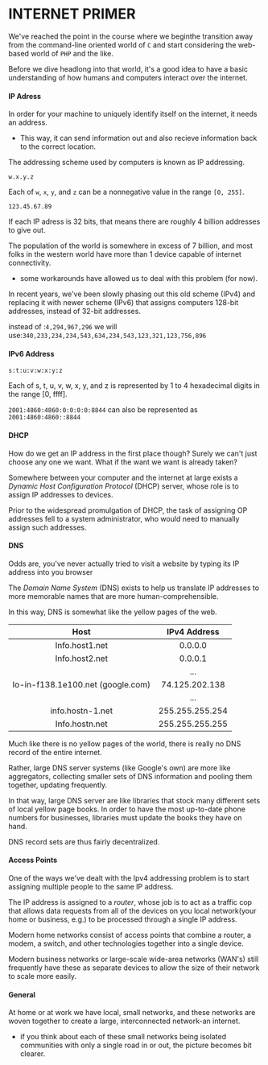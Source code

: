 # INTERNET PRIMER

We've reached the point in the course where we beginthe transition away from the command-line oriented world of `C` and start considering the web-based world of `PHP` and the like.

Before we dive headlong into that world, it's a good idea to have a basic understanding of how humans and computers interact over the internet.

#### IP Adress

In order for your machine to uniquely identify itself on the internet, it needs an address.

- This way, it can send information out and also recieve information back to the correct location.

The addressing scheme used by computers is known as IP addressing.

`w.x.y.z`

Each of `w`, `x`, `y`, and `z` can be a nonnegative value in the range `[0, 255]`.

`123.45.67.89`

If each IP adress is 32 bits, that means there are roughly 4 billion addresses to give out.

The population of the world is somewhere in excess of 7 billion, and most folks in the western world have more than 1 device capable of internet connectivity.

- some workarounds have allowed us to deal with this problem (for now).

In recent years, we've been slowly phasing out this old scheme (IPv4) and replacing it with newer scheme (IPv6) that assigns computers 128-bit addresses, instead of 32-bit addresses.

instead of :`4,294,967,296`
we will use:`340,233,234,234,543,634,234,543,123,321,123,756,896`

#### IPv6 Address

`s:t:u:v:w:x:y:z`

Each of s, t, u, v, w, x, y, and z is represented by 1 to 4 hexadecimal digits in the range [0, ffff]. 

`2001:4860:4860:0:0:0:0:8844`
can also be represented as
`2001:4860:4860::8844`

#### DHCP

How do we get an IP address in the first place though? Surely we can't just choose any one we want. What if the want we want is already taken?

Somewhere between your computer and the internet at large exists a *Dynamic Host Configuration Protocol* (DHCP) server, whose role is to assign IP addresses to devices.

Prior to the widespread promulgation of DHCP, the task of assigning OP addresses fell to a system administrator, who would need to manually assign such addresses.

#### DNS

Odds are, you've never actually tried to visit a website by typing its IP address into you browser

The *Domain Name System* (DNS) exists to help us translate IP addresses to more memorable names that are more human-comprehensible.

In this way, DNS is somewhat like the yellow pages of the web.

|               Host                |  IPv4 Address   |
| :-------------------------------: | :-------------: |
|          Info.host1.net           |     0.0.0.0     |
|          Info.host2.net           |     0.0.0.1     |
|                                   |       ...       |
| Io-in-f138.1e100.net (google.com) | 74.125.202.138  |
|                                   |       ...       |
|         info.hostn-1.net          | 255.255.255.254 |
|          Info.hostn.net           | 255.255.255.255 |

Much like there is no yellow pages of the world, there is really no DNS record of the entire internet.

Rather, large DNS server systems (like Google's own) are more like aggregators, collecting smaller sets of DNS information and pooling them together, updating frequently.

In that way, large DNS server are like libraries that stock many different sets of local yellow page books. In order to have the most up-to-date phone numbers for businesses, libraries must update the books they have on hand.

DNS record sets are thus fairly decentralized.

#### Access Points

One of the ways we've dealt with the Ipv4 addressing problem is to start assigning multiple people to the same IP address.

The IP address is assigned to a *router*, whose job is to act as a traffic cop that allows data requests from all of the devices on you local network(your home or business, e.g.) to be processed through a single IP address.

Modern home networks consist of access points that combine a router, a modem, a switch, and other technologies together into a single device.

Modern business networks or large-scale wide-area networks (WAN's) still frequently have these as  separate devices to allow the size of their network to scale more easily. 

#### General

At home or at work we have local, small networks, and these networks are woven together to create a large, interconnected network-an internet.

- if you think about each of these small networks being isolated communities with only a single road in or out, the picture becomes bit clearer. 

